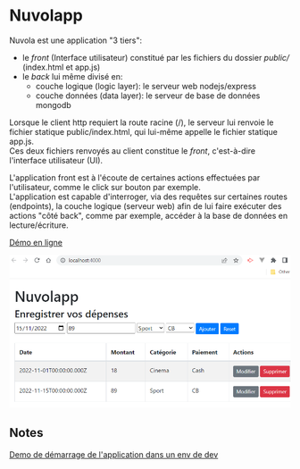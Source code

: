 # Nuvolapp

Nuvola est une application "3 tiers":  
- le *front* (Interface utilisateur) constitué par les fichiers du dossier *public/* (index.html et app.js)  
- le *back* lui même divisé en:
    - couche logique (logic layer): le serveur web nodejs/express
    - couche données (data layer): le serveur de base de données mongodb  

Lorsque le client http requiert la route racine (/), le serveur lui renvoie le fichier statique public/index.html, qui lui-même appelle le fichier statique app.js.  
Ces deux fichiers renvoyés au client constitue le *front*, c'est-à-dire l'interface utilisateur (UI).  

L'application front est à l'écoute de certaines actions effectuées par l'utilisateur, comme le click sur bouton par exemple.  
L'application est capable d'interroger, via des requêtes sur certaines routes (endpoints), la couche logique (serveur web) afin de lui faire exécuter des actions "côté back", comme par exemple, accéder à la base de données en lecture/écriture.  

[Démo en ligne](http://nuvolapp.opusidea.org/)  

![front](scr/front.png)

## Notes
[Demo de démarrage de l'application dans un env de dev](https://opusidea-training.s3.eu-west-3.amazonaws.com/divers/akka-devops/2022-02-21-projet-final-nuvolapp-test-dev.webm)
